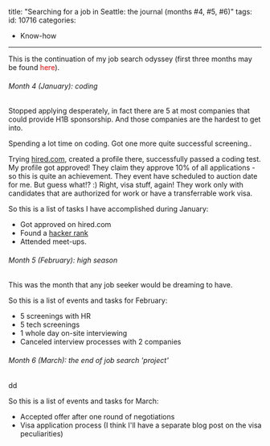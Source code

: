 title: "Searching for a job in Seattle: the journal (months #4, #5, #6)"
tags:
id: 10716
categories:
  - Know-how
---

This is the continuation of my job search odyssey (first three months may be found <span style="color: #ff0000;">here</span>).

###### Month 4 (January): coding

Stopped applying desperately, in fact there are 5 at most companies that could provide H1B sponsorship. And those companies are the hardest to get into.

Spending a lot time on coding. Got one more quite successful screening..

Trying [hired.com](http://hired.com), created a profile there, successfully passed a coding test. My profile got approved! They claim they approve 10% of all applications - so this is quite an achievement. They event have scheduled to auction date for me. But guess what!? :) Right, visa stuff, again! They work only with candidates that are authorized for work or have a transferrable work visa.

So this is a list of tasks I have accomplished during January:

*   Got approved on hired.com
*   Found a [hacker rank](https://www.hackerrank.com/)
*   Attended meet-ups.

###### Month 5 (February): high season

This was the month that any job seeker would be dreaming to have.

So this is a list of events and tasks for February:

*   5 screenings with HR
*   5 tech screenings
*   1 whole day on-site interviewing
*   Canceled interview processes with 2 companies

###### Month 6 (March): the end of job search 'project'

dd

So this is a list of events and tasks for March:

*   Accepted offer after one round of negotiations
*   Visa application process (I think I'll have a separate blog post on the visa peculiarities)